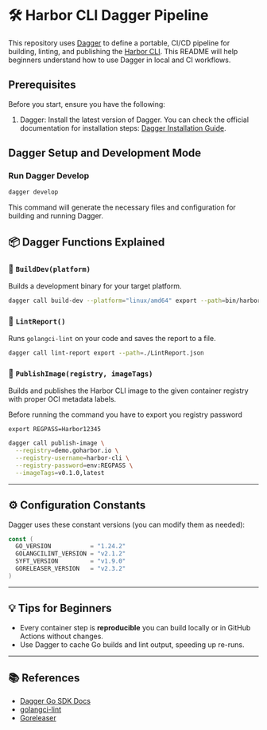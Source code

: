 # 🛠️ Harbor CLI Dagger Pipeline

This repository uses [Dagger](https://dagger.io) to define a portable, CI/CD pipeline for building, linting, and publishing the [Harbor CLI](https://github.com/goharbor/harbor-cli). This README will help beginners understand how to use Dagger in local and CI workflows.

## Prerequisites

Before you start, ensure you have the following:

1. Dagger: Install the latest version of Dagger. You can check the official documentation for installation steps: [Dagger Installation Guide](https://docs.dagger.io/quickstart/cli).

## Dagger Setup and Development Mode

### Run Dagger Develop

```bash
dagger develop
```

This command will generate the necessary files and configuration for building and running Dagger.


## 📦 Dagger Functions Explained

### 🔧 `BuildDev(platform)`

Builds a development binary for your target platform.

```bash
dagger call build-dev --platform="linux/amd64" export --path=bin/harbor-dev
```

### 🧼 `LintReport()`

Runs `golangci-lint` on your code and saves the report to a file.

```bash
dagger call lint-report export --path=./LintReport.json
```

### 🚀 `PublishImage(registry, imageTags)`

Builds and publishes the Harbor CLI image to the given container registry with proper OCI metadata labels.

Before running the command you have to export you registry password

```shell
export REGPASS=Harbor12345
```

```bash
dagger call publish-image \
  --registry=demo.goharbor.io \
  --registry-username=harbor-cli \
  --registry-password=env:REGPASS \
  --imageTags=v0.1.0,latest
```

---

## ⚙️ Configuration Constants

Dagger uses these constant versions (you can modify them as needed):

```go
const (
  GO_VERSION           = "1.24.2"
  GOLANGCILINT_VERSION = "v2.1.2"
  SYFT_VERSION         = "v1.9.0"
  GORELEASER_VERSION   = "v2.3.2"
)
```

---

## 💡 Tips for Beginners

- Every container step is **reproducible** you can build locally or in GitHub Actions without changes.
- Use Dagger to cache Go builds and lint output, speeding up re-runs.

---

## 📚 References

- [Dagger Go SDK Docs](https://docs.dagger.io/sdk/go)
- [golangci-lint](https://golangci-lint.run/)
- [Goreleaser](https://goreleaser.com/)

